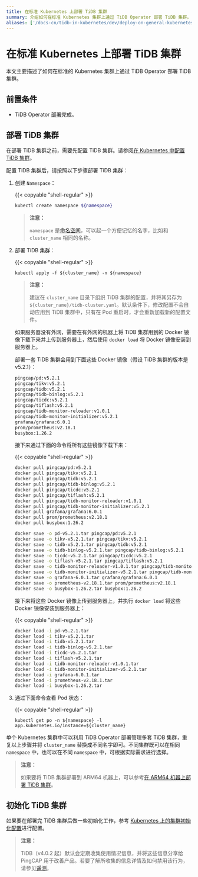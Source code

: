 ```yaml
---
title: 在标准 Kubernetes 上部署 TiDB 集群
summary: 介绍如何在标准 Kubernetes 集群上通过 TiDB Operator 部署 TiDB 集群。
aliases: ['/docs-cn/tidb-in-kubernetes/dev/deploy-on-general-kubernetes/']
---
```


# 在标准 Kubernetes 上部署 TiDB 集群

本文主要描述了如何在标准的 Kubernetes 集群上通过 TiDB Operator 部署 TiDB 集群。

## 前置条件

* TiDB Operator [部署](deploy-tidb-operator.md)完成。

## 部署 TiDB 集群

在部署 TiDB 集群之前，需要先配置 TiDB 集群。请参阅[在 Kubernetes 中配置 TiDB 集群](configure-a-tidb-cluster.md)。

配置 TiDB 集群后，请按照以下步骤部署 TiDB 集群：

1. 创建 `Namespace`：

    {{< copyable "shell-regular" >}}

    ```bash
    kubectl create namespace ${namespace}
    ```

    > **注意：**
    >
    > `namespace` 是[命名空间](https://kubernetes.io/docs/concepts/overview/working-with-objects/namespaces/)，可以起一个方便记忆的名字，比如和 `cluster_name` 相同的名称。

2. 部署 TiDB 集群：

    {{< copyable "shell-regular" >}}

    ``` shell
    kubectl apply -f ${cluster_name} -n ${namespace}
    ```

    > **注意：**
    >
    > 建议在 `cluster_name` 目录下组织 TiDB 集群的配置，并将其另存为 `${cluster_name}/tidb-cluster.yaml`。默认条件下，修改配置不会自动应用到 TiDB 集群中，只有在 Pod 重启时，才会重新加载新的配置文件。

    如果服务器没有外网，需要在有外网的机器上将 TiDB 集群用到的 Docker 镜像下载下来并上传到服务器上，然后使用 `docker load` 将 Docker 镜像安装到服务器上。

    部署一套 TiDB 集群会用到下面这些 Docker 镜像（假设 TiDB 集群的版本是 v5.2.1）：

    ```bash
    pingcap/pd:v5.2.1
    pingcap/tikv:v5.2.1
    pingcap/tidb:v5.2.1
    pingcap/tidb-binlog:v5.2.1
    pingcap/ticdc:v5.2.1
    pingcap/tiflash:v5.2.1
    pingcap/tidb-monitor-reloader:v1.0.1
    pingcap/tidb-monitor-initializer:v5.2.1
    grafana/grafana:6.0.1
    prom/prometheus:v2.18.1
    busybox:1.26.2
    ```

    接下来通过下面的命令将所有这些镜像下载下来：

    {{< copyable "shell-regular" >}}

    ```bash
    docker pull pingcap/pd:v5.2.1
    docker pull pingcap/tikv:v5.2.1
    docker pull pingcap/tidb:v5.2.1
    docker pull pingcap/tidb-binlog:v5.2.1
    docker pull pingcap/ticdc:v5.2.1
    docker pull pingcap/tiflash:v5.2.1
    docker pull pingcap/tidb-monitor-reloader:v1.0.1
    docker pull pingcap/tidb-monitor-initializer:v5.2.1
    docker pull grafana/grafana:6.0.1
    docker pull prom/prometheus:v2.18.1
    docker pull busybox:1.26.2

    docker save -o pd-v5.2.1.tar pingcap/pd:v5.2.1
    docker save -o tikv-v5.2.1.tar pingcap/tikv:v5.2.1
    docker save -o tidb-v5.2.1.tar pingcap/tidb:v5.2.1
    docker save -o tidb-binlog-v5.2.1.tar pingcap/tidb-binlog:v5.2.1
    docker save -o ticdc-v5.2.1.tar pingcap/ticdc:v5.2.1
    docker save -o tiflash-v5.2.1.tar pingcap/tiflash:v5.2.1
    docker save -o tidb-monitor-reloader-v1.0.1.tar pingcap/tidb-monitor-reloader:v1.0.1
    docker save -o tidb-monitor-initializer-v5.2.1.tar pingcap/tidb-monitor-initializer:v5.2.1
    docker save -o grafana-6.0.1.tar grafana/grafana:6.0.1
    docker save -o prometheus-v2.18.1.tar prom/prometheus:v2.18.1
    docker save -o busybox-1.26.2.tar busybox:1.26.2
    ```

    接下来将这些 Docker 镜像上传到服务器上，并执行 `docker load` 将这些 Docker 镜像安装到服务器上：

    {{< copyable "shell-regular" >}}

    ```bash
    docker load -i pd-v5.2.1.tar
    docker load -i tikv-v5.2.1.tar
    docker load -i tidb-v5.2.1.tar
    docker load -i tidb-binlog-v5.2.1.tar
    docker load -i ticdc-v5.2.1.tar
    docker load -i tiflash-v5.2.1.tar
    docker load -i tidb-monitor-reloader-v1.0.1.tar
    docker load -i tidb-monitor-initializer-v5.2.1.tar
    docker load -i grafana-6.0.1.tar
    docker load -i prometheus-v2.18.1.tar
    docker load -i busybox-1.26.2.tar
    ```

3. 通过下面命令查看 Pod 状态：

    {{< copyable "shell-regular" >}}

    ``` shell
    kubectl get po -n ${namespace} -l app.kubernetes.io/instance=${cluster_name}
    ```

单个 Kubernetes 集群中可以利用 TiDB Operator 部署管理多套 TiDB 集群，重复以上步骤并将 `cluster_name` 替换成不同名字即可。不同集群既可以在相同 `namespace` 中，也可以在不同 `namespace` 中，可根据实际需求进行选择。

> **注意：**
>
> 如果要将 TiDB 集群部署到 ARM64 机器上，可以参考[在 ARM64 机器上部署 TiDB 集群](deploy-cluster-on-arm64.md)。

## 初始化 TiDB 集群

如果要在部署完 TiDB 集群后做一些初始化工作，参考 [Kubernetes 上的集群初始化配置](initialize-a-cluster.md)进行配置。

> **注意：**
>
> TiDB（v4.0.2 起）默认会定期收集使用情况信息，并将这些信息分享给 PingCAP 用于改善产品。若要了解所收集的信息详情及如何禁用该行为，请参见[遥测](https://docs.pingcap.com/zh/tidb/stable/telemetry)。
